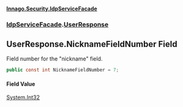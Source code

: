 #### [Innago\.Security\.IdpServiceFacade](../../index.md 'index')
### [IdpServiceFacade](../index.md 'IdpServiceFacade').[UserResponse](index.md 'IdpServiceFacade\.UserResponse')

## UserResponse\.NicknameFieldNumber Field

Field number for the "nickname" field\.

```csharp
public const int NicknameFieldNumber = 7;
```

#### Field Value
[System\.Int32](https://learn.microsoft.com/en-us/dotnet/api/system.int32 'System\.Int32')